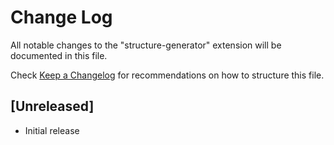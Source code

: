 # Change Log

All notable changes to the "structure-generator" extension will be documented in this file.

Check [Keep a Changelog](http://keepachangelog.com/) for recommendations on how to structure this file.

## [Unreleased]

- Initial release